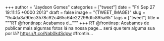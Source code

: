 
+++
author = "Jaydson Gomes"
categories = ["tweet"]
date = "Fri Sep 27 19:11:15 +0000 2013"
draft = false
image = "{TWEET_IMAGE}"
slug = "9c4da3a90ec3578c92c465c64e22298dfc895a65"
tags = ["tweet"]
title = """RT @frontinsp: Acabamos d..."""
+++
RT @frontinsp: Acabamos de publicar mais algumas fotos lá na nossa page... será que tem alguma sua por lá? https://t.co/Nab0kdSdpw #frontin…

